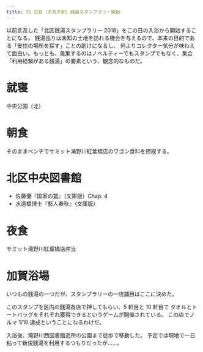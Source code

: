 ```yaml
---
title: 75 日目（天気不明）銭湯スタンプラリー開始
---
```


以前言及した「北区銭湯スタンプラリー 2018」をこの日の入浴から開始することになる。
銭湯巡りは未知の土地を訪れる機会を与えるので、本来の目的である「安住の場所を探す」ことの助けになるし、
何よりコレクター気分が味わえて面白い。もっとも、蒐集するのはノベルティーでもスタンプでもなく、集合「利用経験がある銭湯」の要素という、観念的なものだ。

# 就寝

中央公園（北）

# 朝食

そのままベンチでサミット滝野川紅葉橋店のワゴン食料を摂取する。

# 北区中央図書館

* 佐藤優『国家の罠』（文庫版）Chap. 4
* 水道橋博士『藝人春秋』（文庫版）

# 夜食

サミット滝野川紅葉橋店弁当

# 加賀浴場

いつもの銭湯の一つだが、スタンプラリーの一店舗目はここに決めた。

このスタンプを区内の銭湯各店で押してもらい、5 軒目と 10 軒目で
タオルとトートバッグをそれぞれ獲得できるというゲームが開催されている。
この店でノルマ 1/10 達成ということになるわけだ。

入浴後、滝野川西図書館近所の公園まで徒歩で移動した。
予定では現地で一日粘って新規銭湯を利用するつもりだったが……。
